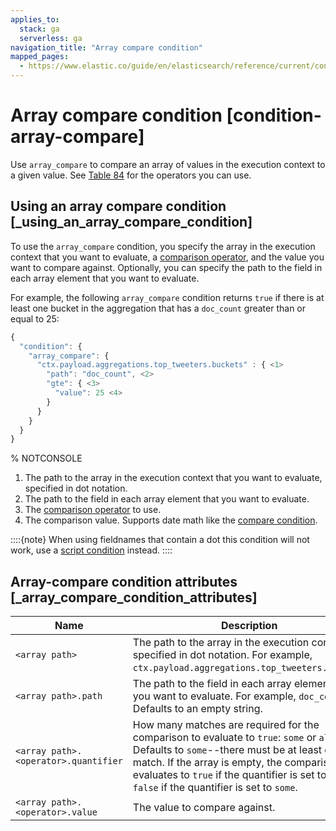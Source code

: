 ```yaml
---
applies_to:
  stack: ga
  serverless: ga
navigation_title: "Array compare condition"
mapped_pages:
  - https://www.elastic.co/guide/en/elasticsearch/reference/current/condition-array-compare.html
---
```


# Array compare condition [condition-array-compare]

Use `array_compare` to compare an array of values in the execution context to a given value. See [Table 84](condition-compare.md#condition-compare-operators) for the operators you can use.

## Using an array compare condition [_using_an_array_compare_condition]

To use the `array_compare` condition, you specify the array in the execution context that you want to evaluate, a [comparison operator](condition-compare.md#condition-compare-operators), and the value you want to compare against. Optionally, you can specify the path to the field in each array element that you want to evaluate.

For example, the following `array_compare` condition returns `true` if there is at least one bucket in the aggregation that has a `doc_count` greater than or equal to 25:

```js
{
  "condition": {
    "array_compare": {
      "ctx.payload.aggregations.top_tweeters.buckets" : { <1>
        "path": "doc_count", <2>
        "gte": { <3>
          "value": 25 <4>
        }
      }
    }
  }
}
```
%  NOTCONSOLE

1. The path to the array in the execution context that you want to evaluate, specified in dot notation.
2. The path to the field in each array element that you want to evaluate.
3. The [comparison operator](condition-compare.md#condition-compare-operators) to use.
4. The comparison value. Supports date math like the [compare condition](condition-compare.md#compare-condition-date-math).

::::{note}
When using fieldnames that contain a dot this condition will not work, use a [script condition](condition-script.md) instead.
::::

## Array-compare condition attributes [_array_compare_condition_attributes]

| Name | Description |
| --- | --- |
| `<array path>` | The path to the array in the execution                                         context, specified in dot notation.                                         For example, `ctx.payload.aggregations.top_tweeters.buckets`. |
| `<array path>.path` | The path to the field in each array element                                         that you want to evaluate. For example,                                         `doc_count`. Defaults to an empty string. |
| `<array path>.<operator>.quantifier` | How many matches are required for the                                         comparison to evaluate to `true`: `some`                                         or `all`. Defaults to `some`--there must                                         be at least one match. If the array is                                         empty, the comparison evaluates to `true`                                         if the quantifier is set to `all` and                                         `false` if the quantifier is set to                                         `some`. |
| `<array path>.<operator>.value` | The value to compare against. |
